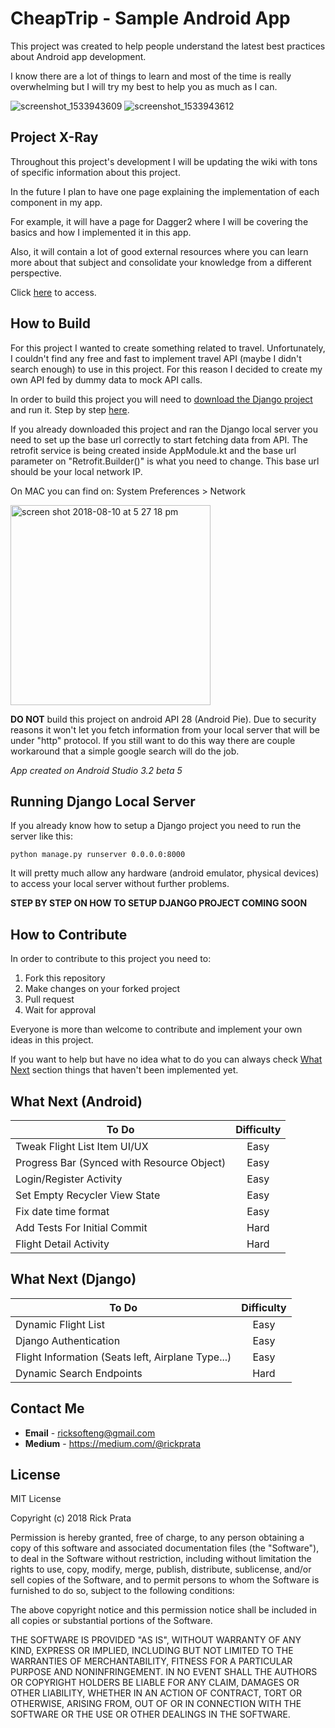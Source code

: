 # CheapTrip - Sample Android App

This project was created to help people understand the latest best practices about Android app development.

I know there are a lot of things to learn and most of the time is really overwhelming but I 
will try my best to help you as much as I can.

![screenshot_1533943609](https://user-images.githubusercontent.com/35080524/43985184-3fb1337c-9cba-11e8-922c-e0f238832e27.png) ![screenshot_1533943612](https://user-images.githubusercontent.com/35080524/43985185-3fc9a132-9cba-11e8-9745-e93ead750800.png)

## Project X-Ray

Throughout this project's development I will be updating the wiki with tons of specific information about this project.

In the future I plan to have one page explaining the implementation of each component in my app.

For example, it will have a page for Dagger2 where I will be covering the basics and how I implemented it in this app.

Also, it will contain a lot of good external resources where you can learn more about that subject and consolidate your knowledge from a different perspective.

Click [here](https://github.com/rickpms/CheapTrip/wiki) to access.

## How to Build

For this project I wanted to create something related to travel. Unfortunately, I couldn't find any free and fast to
implement travel API (maybe I didn't search enough) to use in this project. For this reason I decided to create my own API
fed by dummy data to mock API calls.

In order to build this project you will need to [download the Django project](https://github.com/rickpms/CheapTripDjango) and run it. Step by step [here](#runninglocalserver).

If you already downloaded this project and ran the Django local server you need to set up the base url correctly to start fetching data
from API. The retrofit service is being created inside AppModule.kt and the base url parameter on "Retrofit.Builder()" is what you
need to change. This base url should be your local network IP.

On MAC you can find on: System Preferences > Network

<img width="320" alt="screen shot 2018-08-10 at 5 27 18 pm" src="https://user-images.githubusercontent.com/35080524/43986214-fafd9aa0-9cc2-11e8-97bb-35d0c57e2fb4.png">

**DO NOT** build this project on android API 28 (Android Pie). Due to security reasons it won't let you fetch information from your
local server that will be under "http" protocol. If you still want to do this way there are couple workaround that a simple google search
will do the job.

*App created on Android Studio 3.2 beta 5*

## <a name="runninglocalserver">Running Django Local Server</a>

If you already know how to setup a Django project you need to run the server like this:

`python manage.py runserver 0.0.0.0:8000`

It will pretty much allow any hardware (android emulator, physical devices) to access your local server without further problems.

**STEP BY STEP ON HOW TO SETUP DJANGO PROJECT COMING SOON**

## How to Contribute

In order to contribute to this project you need to:

1. Fork this repository
2. Make changes on your forked project
3. Pull request
4. Wait for approval

Everyone is more than welcome to contribute and implement your own ideas in this project.

If you want to help but have no idea what to do you can always check [What Next](#runninglocalserver) section
things that haven't been implemented yet.

## <a name="whatnext">What Next (Android)</a>

|   To Do       |   Difficulty  |
| ------------- |:-------------:|
| Tweak Flight List Item UI/UX     | Easy |
| Progress Bar (Synced with Resource Object) | Easy |
| Login/Register Activity | Easy |
| Set Empty Recycler View State | Easy |
| Fix date time format | Easy |
| Add Tests For Initial Commit  | Hard |
| Flight Detail Activity | Hard |

## What Next (Django)

|   To Do       |   Difficulty  |
| ------------- |:-------------:|
| Dynamic Flight List | Easy |
| Django Authentication | Easy |
| Flight Information (Seats left, Airplane Type...) | Easy |
| Dynamic Search Endpoints     | Hard |

## Contact Me

 * **Email** - ricksofteng@gmail.com
 * **Medium** - https://medium.com/@rickprata

## License

MIT License

Copyright (c) 2018 Rick Prata

Permission is hereby granted, free of charge, to any person obtaining a copy
of this software and associated documentation files (the "Software"), to deal
in the Software without restriction, including without limitation the rights
to use, copy, modify, merge, publish, distribute, sublicense, and/or sell
copies of the Software, and to permit persons to whom the Software is
furnished to do so, subject to the following conditions:

The above copyright notice and this permission notice shall be included in all
copies or substantial portions of the Software.

THE SOFTWARE IS PROVIDED "AS IS", WITHOUT WARRANTY OF ANY KIND, EXPRESS OR
IMPLIED, INCLUDING BUT NOT LIMITED TO THE WARRANTIES OF MERCHANTABILITY,
FITNESS FOR A PARTICULAR PURPOSE AND NONINFRINGEMENT. IN NO EVENT SHALL THE
AUTHORS OR COPYRIGHT HOLDERS BE LIABLE FOR ANY CLAIM, DAMAGES OR OTHER
LIABILITY, WHETHER IN AN ACTION OF CONTRACT, TORT OR OTHERWISE, ARISING FROM,
OUT OF OR IN CONNECTION WITH THE SOFTWARE OR THE USE OR OTHER DEALINGS IN THE
SOFTWARE.
